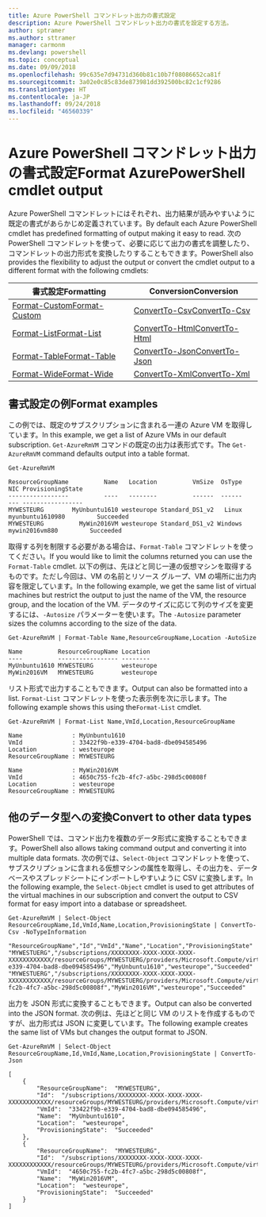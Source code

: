 ```yaml
---
title: Azure PowerShell コマンドレット出力の書式設定
description: Azure PowerShell コマンドレット出力の書式を設定する方法。
author: sptramer
ms.author: sttramer
manager: carmonm
ms.devlang: powershell
ms.topic: conceptual
ms.date: 09/09/2018
ms.openlocfilehash: 99c635e7d94731d360b81c10b7f08086652ca81f
ms.sourcegitcommit: 3a02e0c85c83de873981dd392500bc82c1cf9286
ms.translationtype: HT
ms.contentlocale: ja-JP
ms.lasthandoff: 09/24/2018
ms.locfileid: "46560339"
---
```

# <a name="format-azurepowershell-cmdlet-output"></a><span data-ttu-id="ba2f1-103">Azure PowerShell コマンドレット出力の書式設定</span><span class="sxs-lookup"><span data-stu-id="ba2f1-103">Format AzurePowerShell cmdlet output</span></span>

<span data-ttu-id="ba2f1-104">Azure PowerShell コマンドレットにはそれぞれ、出力結果が読みやすいように既定の書式があらかじめ定義されています。</span><span class="sxs-lookup"><span data-stu-id="ba2f1-104">By default each Azure PowerShell cmdlet has predefined formatting of output making it easy to read.</span></span>  <span data-ttu-id="ba2f1-105">次の PowerShell コマンドレットを使って、必要に応じて出力の書式を調整したり、コマンドレットの出力形式を変換したりすることもできます。</span><span class="sxs-lookup"><span data-stu-id="ba2f1-105">PowerShell also provides the flexibility to adjust the output or convert the cmdlet output to a different format with the following cmdlets:</span></span>

| <span data-ttu-id="ba2f1-106">書式設定</span><span class="sxs-lookup"><span data-stu-id="ba2f1-106">Formatting</span></span>      | <span data-ttu-id="ba2f1-107">Conversion</span><span class="sxs-lookup"><span data-stu-id="ba2f1-107">Conversion</span></span>       |
|-----------------|------------------|
| [<span data-ttu-id="ba2f1-108">Format-Custom</span><span class="sxs-lookup"><span data-stu-id="ba2f1-108">Format-Custom</span></span>](/powershell/module/microsoft.powershell.utility/format-custom) | [<span data-ttu-id="ba2f1-109">ConvertTo-Csv</span><span class="sxs-lookup"><span data-stu-id="ba2f1-109">ConvertTo-Csv</span></span>](/powershell/module/microsoft.powershell.utility/convertto-csv)  |
| [<span data-ttu-id="ba2f1-110">Format-List</span><span class="sxs-lookup"><span data-stu-id="ba2f1-110">Format-List</span></span>](/powershell/module/microsoft.powershell.utility/format-list)   | [<span data-ttu-id="ba2f1-111">ConvertTo-Html</span><span class="sxs-lookup"><span data-stu-id="ba2f1-111">ConvertTo-Html</span></span>](/powershell/module/microsoft.powershell.utility/convertto-html) |
| [<span data-ttu-id="ba2f1-112">Format-Table</span><span class="sxs-lookup"><span data-stu-id="ba2f1-112">Format-Table</span></span>](/powershell/module/microsoft.powershell.utility/format-table)  | [<span data-ttu-id="ba2f1-113">ConvertTo-Json</span><span class="sxs-lookup"><span data-stu-id="ba2f1-113">ConvertTo-Json</span></span>](/powershell/module/microsoft.powershell.utility/convertto-json) |
| [<span data-ttu-id="ba2f1-114">Format-Wide</span><span class="sxs-lookup"><span data-stu-id="ba2f1-114">Format-Wide</span></span>](/powershell/module/microsoft.powershell.utility/format-wide)   | [<span data-ttu-id="ba2f1-115">ConvertTo-Xml</span><span class="sxs-lookup"><span data-stu-id="ba2f1-115">ConvertTo-Xml</span></span>](/powershell/module/microsoft.powershell.utility/convertto-xml)  |

## <a name="format-examples"></a><span data-ttu-id="ba2f1-116">書式設定の例</span><span class="sxs-lookup"><span data-stu-id="ba2f1-116">Format examples</span></span>

<span data-ttu-id="ba2f1-117">この例では、既定のサブスクリプションに含まれる一連の Azure VM を取得しています。</span><span class="sxs-lookup"><span data-stu-id="ba2f1-117">In this example, we get a list of Azure VMs in our default subscription.</span></span>  <span data-ttu-id="ba2f1-118">`Get-AzureRmVM` コマンドの既定の出力は表形式です。</span><span class="sxs-lookup"><span data-stu-id="ba2f1-118">The `Get-AzureRmVM` command defaults output into a table format.</span></span>

```azurepowershell-interactive
Get-AzureRmVM
```

```output
ResourceGroupName          Name   Location          VmSize  OsType              NIC ProvisioningState
-----------------          ----   --------          ------  ------              --- -----------------
MYWESTEURG        MyUnbuntu1610 westeurope Standard_DS1_v2   Linux myunbuntu1610980         Succeeded
MYWESTEURG          MyWin2016VM westeurope Standard_DS1_v2 Windows   mywin2016vm880         Succeeded
```

<span data-ttu-id="ba2f1-119">取得する列を制限する必要がある場合は、`Format-Table` コマンドレットを使ってください。</span><span class="sxs-lookup"><span data-stu-id="ba2f1-119">If you would like to limit the columns returned you can use the `Format-Table` cmdlet.</span></span> <span data-ttu-id="ba2f1-120">以下の例は、先ほどと同じ一連の仮想マシンを取得するものです。ただし今回は、VM の名前とリソース グループ、VM の場所に出力内容を限定しています。</span><span class="sxs-lookup"><span data-stu-id="ba2f1-120">In the following example, we get the same list of virtual machines but restrict the output to just the name of the VM, the resource group, and the location of the VM.</span></span>  <span data-ttu-id="ba2f1-121">データのサイズに応じて列のサイズを変更するには、`-Autosize` パラメーターを使います。</span><span class="sxs-lookup"><span data-stu-id="ba2f1-121">The `-Autosize` parameter sizes the columns according to the size of the data.</span></span>

```azurepowershell-interactive
Get-AzureRmVM | Format-Table Name,ResourceGroupName,Location -AutoSize
```

```output
Name          ResourceGroupName Location
----          ----------------- --------
MyUnbuntu1610 MYWESTEURG        westeurope
MyWin2016VM   MYWESTEURG        westeurope
```

<span data-ttu-id="ba2f1-122">リスト形式で出力することもできます。</span><span class="sxs-lookup"><span data-stu-id="ba2f1-122">Output can also be formatted into a list.</span></span> <span data-ttu-id="ba2f1-123">`Format-List` コマンドレットを使った表示例を次に示します。</span><span class="sxs-lookup"><span data-stu-id="ba2f1-123">The following example shows this using the`Format-List` cmdlet.</span></span>

```azurepowershell-interactive
Get-AzureRmVM | Format-List Name,VmId,Location,ResourceGroupName
```

```output
Name              : MyUnbuntu1610
VmId              : 33422f9b-e339-4704-bad8-dbe094585496
Location          : westeurope
ResourceGroupName : MYWESTEURG

Name              : MyWin2016VM
VmId              : 4650c755-fc2b-4fc7-a5bc-298d5c00808f
Location          : westeurope
ResourceGroupName : MYWESTEURG
```

## <a name="convert-to-other-data-types"></a><span data-ttu-id="ba2f1-124">他のデータ型への変換</span><span class="sxs-lookup"><span data-stu-id="ba2f1-124">Convert to other data types</span></span>

<span data-ttu-id="ba2f1-125">PowerShell では、コマンド出力を複数のデータ形式に変換することもできます。</span><span class="sxs-lookup"><span data-stu-id="ba2f1-125">PowerShell also allows taking command output and converting it into multiple data formats.</span></span> <span data-ttu-id="ba2f1-126">次の例では、`Select-Object` コマンドレットを使って、サブスクリプションに含まれる仮想マシンの属性を取得し、その出力を、データベースやスプレッドシートにインポートしやすいように CSV に変換します。</span><span class="sxs-lookup"><span data-stu-id="ba2f1-126">In the following example, the `Select-Object` cmdlet is used to get attributes of the virtual machines in our subscription and convert the output to CSV format for easy import into a database or spreadsheet.</span></span>

```azurepowershell-interactive
Get-AzureRmVM | Select-Object ResourceGroupName,Id,VmId,Name,Location,ProvisioningState | ConvertTo-Csv -NoTypeInformation
```

```output
"ResourceGroupName","Id","VmId","Name","Location","ProvisioningState"
"MYWESTUERG","/subscriptions/XXXXXXXX-XXXX-XXXX-XXXX-XXXXXXXXXXXX/resourceGroups/MYWESTUERG/providers/Microsoft.Compute/virtualMachines/MyUnbuntu1610","33422f9b-e339-4704-bad8-dbe094585496","MyUnbuntu1610","westeurope","Succeeded"
"MYWESTUERG","/subscriptions/XXXXXXXX-XXXX-XXXX-XXXX-XXXXXXXXXXXX/resourceGroups/MYWESTUERG/providers/Microsoft.Compute/virtualMachines/MyWin2016VM","4650c755-fc2b-4fc7-a5bc-298d5c00808f","MyWin2016VM","westeurope","Succeeded"
```

<span data-ttu-id="ba2f1-127">出力を JSON 形式に変換することもできます。</span><span class="sxs-lookup"><span data-stu-id="ba2f1-127">Output can also be converted into the JSON format.</span></span>  <span data-ttu-id="ba2f1-128">次の例は、先ほどと同じ VM のリストを作成するものですが、出力形式は JSON に変更しています。</span><span class="sxs-lookup"><span data-stu-id="ba2f1-128">The following example creates the same list of VMs but changes the output format to JSON.</span></span>

```azurepowershell-interactive
Get-AzureRmVM | Select-Object ResourceGroupName,Id,VmId,Name,Location,ProvisioningState | ConvertTo-Json
```

```output
[
    {
        "ResourceGroupName":  "MYWESTEURG",
        "Id":  "/subscriptions/XXXXXXXX-XXXX-XXXX-XXXX-XXXXXXXXXXXX/resourceGroups/MYWESTEURG/providers/Microsoft.Compute/virtualMachines/MyUnbuntu1610",
        "VmId":  "33422f9b-e339-4704-bad8-dbe094585496",
        "Name":  "MyUnbuntu1610",
        "Location":  "westeurope",
        "ProvisioningState":  "Succeeded"
    },
    {
        "ResourceGroupName":  "MYWESTEURG",
        "Id":  "/subscriptions/XXXXXXXX-XXXX-XXXX-XXXX-XXXXXXXXXXXX/resourceGroups/MYWESTEURG/providers/Microsoft.Compute/virtualMachines/MyWin2016VM",
        "VmId":  "4650c755-fc2b-4fc7-a5bc-298d5c00808f",
        "Name":  "MyWin2016VM",
        "Location":  "westeurope",
        "ProvisioningState":  "Succeeded"
    }
]
```

